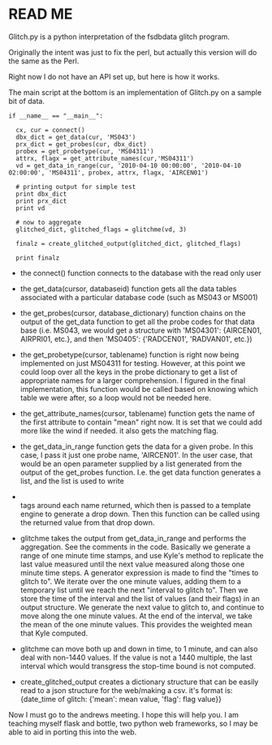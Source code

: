READ ME
=========

Glitch.py is a python interpretation of the fsdbdata glitch program.

Originally the intent was just to fix the perl, but actually this version will do the same as the Perl.

Right now I do not have an API set up, but here is how it works.

The main script at the bottom is an implementation of Glitch.py on a sample bit of data.

    if __name__ == "__main__":

      cx, cur = connect()
      dbx_dict = get_data(cur, 'MS043')
      prx_dict = get_probes(cur, dbx_dict)
      probex = get_probetype(cur, 'MS04311')
      attrx, flagx = get_attribute_names(cur,'MS04311')
      vd = get_data_in_range(cur, '2010-04-10 00:00:00', '2010-04-10 02:00:00', 'MS04311', probex, attrx, flagx, 'AIRCEN01')

      # printing output for simple test
      print dbx_dict
      print prx_dict
      print vd

      # now to aggregate
      glitched_dict, glitched_flags = glitchme(vd, 3)

      finalz = create_glitched_output(glitched_dict, glitched_flags)

      print finalz


* the connect() function connects to the database with the read only user

* the get_data(cursor, databaseid) function gets all the data tables associated
with a particular database code (such as MS043 or MS001)

* the get_probes(cursor, database_dictionary) function chains on the output of the
get_data function to get all the probe codes for that data base (i.e. MS043, we would get a structure with 'MS04301': {AIRCEN01, AIRPRI01, etc.}, and then 'MS0405': {'RADCEN01', 'RADVAN01', etc.})

* the get_probetype(cursor, tablename) function is right now being implemented on just MS04311 for testing. However, at this point we could loop over all the keys in the probe dictionary to get a list of appropriate names for a larger comprehension. I figured in the final implementation, this function would be called based on knowing which table we were after, so a loop would not be needed here.

* the get_attribute_names(cursor, tablename) function gets the name of the first attribute to contain "mean" right now. It is set that we could add more like the wind if needed. it also gets the matching flag.

* the get_data_in_range function gets the data for a given probe. In this case, I pass it just one probe name, 'AIRCEN01'. In the user case, that would be an open parameter supplied by a list generated from the output of the get_probes function. I.e. the get data function generates a list, and the list is used to write <li></li> tags around each name returned, which then is passed to a template engine to generate a drop down. Then this function can be called using the returned value from that drop down.

* glitchme takes the output from get_data_in_range and performs the aggregation. See the comments in the code. Basically we generate a range of one minute time stamps, and use Kyle's method to replicate the last value measured until the next value measured along those one minute time steps. A generator expression is made to find the "times to glitch to". We iterate over the one minute values, adding them to a temporary list until we reach the next "interval to glitch to". Then we store the time of the interval and the list of values (and their flags) in an output structure. We generate the next value to glitch to, and continue to move along the one minute values. At the end of the interval, we take the mean of the one minute values. This provides the weighted mean that Kyle computed.

* glitchme can move both up and down in time, to 1 minute, and can also deal with non-1440 values. If the value is not a 1440 multiple, the last interval which would transgress the stop-time bound is not computed.

* create_glitched_output creates a dictionary structure that can be easily read to a json structure for the web/making a csv. it's format is: {date_time of glitch: {'mean': mean value, 'flag': flag value}}


Now I must go to the andrews meeting. I hope this will help you. I am teaching myself flask and bottle, two python web frameworks, so I may be able to aid in porting this into the web.
